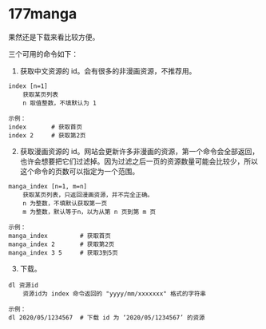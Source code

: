# 177manga

果然还是下载来看比较方便。


三个可用的命令如下：

1. 获取中文资源的 id。会有很多的非漫画资源，不推荐用。
```
index [n=1]
    获取某页列表
    n 取值整数，不填默认为 1

示例：
index       # 获取首页
index 2     # 获取第2页
```

2. 获取漫画资源的 id。网站会更新许多非漫画的资源，第一个命令会全部返回，也许会想要把它们过滤掉。因为过滤之后一页的资源数量可能会比较少，所以这个命令的页数可以指定为一个范围。
```
manga_index [n=1, m=n]
    获取某页列表，只返回漫画资源，并不完全正确。
    n 为整数，不填默认获取第一页
    m 为整数，默认等于n，以为从第 n 页到第 m 页

示例：
manga_index         # 获取首页
manga_index 2       # 获取第2页
manga_index 3 5     # 获取3到5页
```
3. 下载。
```
dl 资源id
    资源id为 index 命令返回的 "yyyy/mm/xxxxxxx" 格式的字符串

示例：
dl 2020/05/1234567  # 下载 id 为 ‘2020/05/1234567’ 的资源
```
